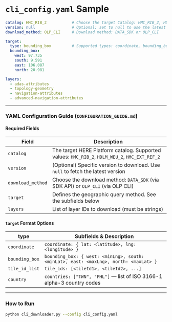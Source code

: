# `cli_config.yaml` Sample

```yaml
catalog: HMC_RIB_2           # Choose the target Catalog: HMC_RIB_2, HDLM_WEU_2, or HMC_EXT_REF_2
version: null                # Optional; set to null to use the latest version
download_method: OLP_CLI     # Download method: DATA_SDK or OLP_CLI

target:
  type: bounding_box         # Supported types: coordinate, bounding_box, tile_id_list, country
  bounding_box:
    west: 97.735
    south: 9.591
    east: 106.087
    north: 20.981

layers:
  - adas-attributes
  - topology-geometry
  - navigation-attributes
  - advanced-navigation-attributes
```

---

### YAML Configuration Guide (`CONFIGURATION_GUIDE.md`)

#### Required Fields

| Field             | Description                                                                                    |
| ----------------- | ---------------------------------------------------------------------------------------------- |
| `catalog`         | The target HERE Platform catalog. Supported values: `HMC_RIB_2`, `HDLM_WEU_2`, `HMC_EXT_REF_2` |
| `version`         | (Optional) Specific version to download. Use `null` to fetch the latest version                |
| `download_method` | Choose the download method: `DATA_SDK` (via SDK API) or `OLP_CLI` (via OLP CLI)                |
| `target`          | Defines the geographic query method. See the subfields below                                   |
| `layers`          | List of layer IDs to download (must be strings)                                                |

#### `target` Format Options

| type           | Subfields & Description                                                              |
| -------------- | ------------------------------------------------------------------------------------ |
| `coordinate`   | `coordinate: { lat: <latitude>, lng: <longitude> }`                                  |
| `bounding_box` | `bounding_box: { west: <minLng>, south: <minLat>, east: <maxLng>, north: <maxLat> }` |
| `tile_id_list` | `tile_ids: [<tileId1>, <tileId2>, ...]`                                              |
| `country`      | `countries: ["TWN", "PHL"]` — list of ISO 3166-1 alpha-3 country codes               |

---

### How to Run

```bash
python cli_downloader.py --config cli_config.yaml
```